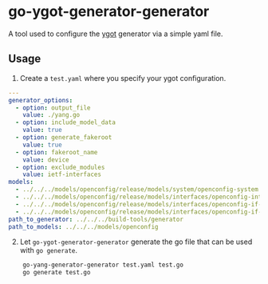 # go-ygot-generator-generator

A tool used to configure the [ygot](https://github.com/openconfig/ygot#generating-go-structures-from-yang) generator via a simple yaml file.

## Usage

1. Create a `test.yaml` where you specify your ygot configuration.

```yaml
---
generator_options:
  - option: output_file
    value: ./yang.go
  - option: include_model_data
    value: true
  - option: generate_fakeroot
    value: true
  - option: fakeroot_name
    value: device
  - option: exclude_modules
    value: ietf-interfaces
models:
  - ../../../models/openconfig/release/models/system/openconfig-system.yang
  - ../../../models/openconfig/release/models/interfaces/openconfig-interfaces.yang
  - ../../../models/openconfig/release/models/interfaces/openconfig-if-ethernet.yang
  - ../../../models/openconfig/release/models/interfaces/openconfig-if-ip.yang
path_to_generator: ../../../build-tools/generator
path_to_models: ../../../models/openconfig
```

2. Let `go-ygot-generator-generator` generate the go file that can be used with `go generate`.

```sh
	go-yang-generator-generator test.yaml test.go
	go generate test.go
```


